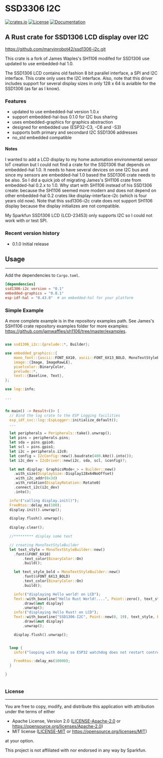 # SSD3306 I2C &emsp; 
[![crates.io](https://img.shields.io/crates/v/ssd1306-i2c)](https://crates.io/crates/ssd1306-i2c)
[![License](https://img.shields.io/badge/license-MIT%2FApache--2.0-blue.svg)](https://github.com/marvinrobot42/ssd1306-i2c)
[![Documentation](https://docs.rs/ssd1306-i2c/badge.svg)](https://docs.rs/ssd1306-i2c)

## A Rust crate for SSD1306 LCD display over I2C 

<https://github.com/marvinrobot42/ssd1306-i2c.git>

[ssd1306]: https://www.digikey.com/htmldatasheets/production/2047793/0/0/1/ssd1306.html#pf13

This crate is a fork of James Waples's SH1106 modifed for SSD1306 use updated to use embedded-hal 1.0.

The SSD1306 LCD contains old fashion 8 bit parallel interface, a SPI and I2C interface.  This crate
only uses the I2C interface.  Also, note that this driver includes support for several display sizes 
in only 128 x 64 is avialble for the SSD1306 (as far as I know).


### Features

- updated to use embedded-hal version 1.0.x
- support embedded-hal-bus 0.1.0 for I2C bus sharing
- uses embedded-graphics for graphics abstraction
- designed for embedded use (ESP32-C3, -C6 and -S3)
- supports both primary and secondard I2C SSD1306 addresses
- no_std embedded compatible

  

#### Notes

I wanted to add a LCD display to my home automation environmental sensor IoT creation but I could not
find a crate for the SSD1306 that depends on embedded-hal 1.0.  It needs to have several devices on one
I2C bus and since my sensors are embedded-hal 1.0 based the SSD1306 crate needs to be also.  So I did a
quick job of migrating James's SH1106 crate from embedded-hal 0.2.x to 1.0.  Why start with SH1106 instead of his SSD1306 create: because the SH1106 seemed more modern and does not depend on other embedded-hal 0.2 crates like display-interface-i2c (which is four years old now).  Note that this ssd1306-i2c crate does not support SH1106 display because the display initializes are not compatible.

My Sparkfun SSD1306 LCD (LCD-23453) only supports I2C so I could not work with or test SPI.

### Recent version history
  - 0.1.0  Initial release


## Usage
----

Add the dependencies to `Cargo.toml`.

~~~~toml
[dependencies]
ssd1306-i2c version = "0.1"
embedded-graphics = "0.8.1" 
esp-idf-hal = "0.43.0"  # an embedded-hal for your platform
~~~~
 


### Simple Example

A more complete example is in the repository examples path.  See James's SSH1106 crate repository
examples folder for more examples: https://github.com/jamwaffles/sh1106/tree/master/examples.

~~~~rust

use ssd1306_i2c::{prelude::*, Builder}; 

use embedded_graphics::{
    mono_font::{ascii::FONT_6X10, ascii::FONT_6X13_BOLD, MonoTextStyleBuilder},
    image::{Image, ImageRawLE},
    pixelcolor::BinaryColor,
    prelude::*,
    text::{Baseline, Text},
};

use log::info;

...


fn main() -> Result<()> {
  // Bind the log crate to the ESP Logging facilities
  esp_idf_svc::log::EspLogger::initialize_default();
  ...

  let peripherals = Peripherals::take().unwrap();
  let pins = peripherals.pins;
  let sda = pins.gpio0;
  let scl = pins.gpio1;
  let i2c = peripherals.i2c0;
  let config = I2cConfig::new().baudrate(400.kHz().into());
  let i2c_dev = I2cDriver::new(i2c, sda, scl, &config)?;

  let mut display: GraphicsMode<_> = Builder::new()
    .with_size(DisplaySize::Display128x64NoOffset)
    .with_i2c_addr(0x3d)
    .with_rotation(DisplayRotation::Rotate0)
    .connect_i2c(i2c_dev)
    .into();

  info!("calling display.init()");
  FreeRtos::delay_ms(100);
  display.init().unwrap();

  display.flush().unwrap();
 
  display.clear();

  //********* display some text

  // creating MonoTextStyleBuilder
  let text_style = MonoTextStyleBuilder::new()
    .font(&FONT_6X10)
        .text_color(BinaryColor::On)
        .build();

    let text_style_bold = MonoTextStyleBuilder::new()
        .font(&FONT_6X13_BOLD)
        .text_color(BinaryColor::On)
        .build();

    info!("displaying Hello world! on LCD");
    Text::with_baseline("Hello Rust World!....", Point::zero(), text_style_bold, Baseline::Top)
        .draw(&mut display)
        .unwrap();
    info!("displaying Hello Rust! on LCD");
    Text::with_baseline("SSD1306-I2C", Point::new(0, 19), text_style, Baseline::Top)
        .draw(&mut display)
        .unwrap();

    display.flush().unwrap();


  loop {
    info!("looping with delay so ESP32 watchdog does not restart controller");

    FreeRtos::delay_ms(10000);
  }

}
    
~~~~


### License
----

You are free to copy, modify, and distribute this application with attribution under the terms of either

 * Apache License, Version 2.0
   ([LICENSE-Apache-2.0](./LICENSE-Apache-2.0) or <https://opensource.org/licenses/Apache-2.0>)
 * MIT license
   ([LICENSE-MIT](./LICENSE-MIT) or <https://opensource.org/licenses/MIT>)

at your option.

This project is not affiliated with nor endorsed in any way by Sparkfun.
